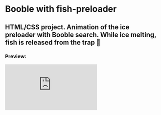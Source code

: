 # Booble with fish-preloader
HTML/CSS project. Animation of the ice preloader with Booble search. While ice melting, fish is released from the trap 🐠
---
### Preview:
![alt-текст](https://files.fm/thumb_show.php?i=2599wtr2q "Текст заголовка логотипа 1")
